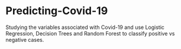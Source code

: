 # Predicting-Covid-19
Studying the variables associated with Covid-19 and use Logistic Regression, Decision Trees and Random Forest to classify positive vs negative cases. 
